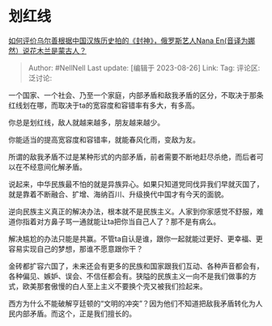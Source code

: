# 划红线
[如何评价乌尔善根据中国汉族历史拍的《封神》，俄罗斯艺人Nana En(音译为娜然）说花木兰是蒙古人？](https://www.zhihu.com/question/618277078/answer/3183342353)

> Author: #NellNell
> Last update: [编辑于 2023-08-26]
> Link:
> Tag:
> 评论区:
> 泛讨论:

一个国家、一个社会、乃至一个家庭，内部矛盾和敌我矛盾的区分，不取决于那条红线划在哪，而取决于ta的宽容度和容错率有多大，有多高。

你总是划红线，敌人就越来越多，朋友越来越少。

你能适当的提高宽容度和容错率，就能春风化雨，变敌为友。

所谓的敌我矛盾不过是某种形式的内部矛盾，前者需要不断地赶尽杀绝，而后者可以在不经意间化解矛盾。

说起来，中华民族最不怕的就是异族异心。如果只知道党同伐异我们早就灭国了，就是靠着不断融合、扩增、海纳百川、升级换代中国才有今天的面貌。

逆向民族主义真正的解决办法，根本就不是民族主义。人家到你家感觉不舒服，难道你指着对方鼻子骂一通就能让ta把你当自己人了？那不是有病么。

解决尴尬的办法只能是共赢。不管ta自认是谁，跟你一起就能过更好、更幸福、更容易实现自己的梦想，那谁不愿意跟你干？

金砖都扩容六国了，未来还会有更多的民族和国家跟我们互动、各种声音都会有，各种偏见、嫉妒、误会、不信任都会有。狭隘的民族主义一向不是我们做事的方式，欧美那套傲慢的白人至上主义不要换个壳又被我们捡起来。

西方为什么不能破解亨廷顿的“文明的冲突”？因为他们不知道把敌我矛盾转化为人民内部矛盾。而这个，正是我们擅长的。
